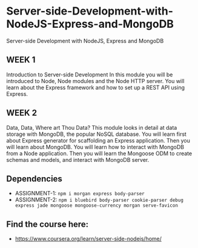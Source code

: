# Server-side-Development-with-NodeJS-Express-and-MongoDB
Server-side Development with NodeJS, Express and MongoDB

## WEEK 1
Introduction to Server-side Development
In this module you will be introduced to Node, Node modules and the Node HTTP server. You will learn about the Express framework and how to set up a REST API using Express.

## WEEK 2
Data, Data, Where art Thou Data?
This module looks in detail at data storage with MongoDB, the popular NoSQL database. You will learn first about Express generator for scaffolding an Express application. Then you will learn about MongoDB. You will learn how to interact with MongoDB from a Node application. Then you will learn the Mongoose ODM to create schemas and models, and interact with MongoDB server.

## Dependencies
* ASSIGNMENT-1: `npm i morgan express body-parser`
* ASSIGNMENT-2: `npm i bluebird body-parser cookie-parser debug express jade mongoose mongoose-currency morgan serve-favicon`

## Find the course here:
* https://www.coursera.org/learn/server-side-nodejs/home/
